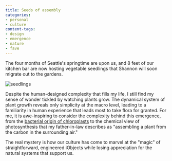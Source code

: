 ```yaml
---
title: Seeds of assembly
categories:
- personal
- culture
content-tags:
- design
- emergence
- nature
- fave
---
```


The four months of Seattle's springtime are upon us, and 8 feet of our kitchen bar are now hosting vegetable seedlings that Shannon will soon migrate out to the gardens.

![seedlings](/media/2011-03-06-seeds-of-assembly/photo-300x224.jpg)

Despite the human-designed complexity that fills my life, I still find my sense of wonder tickled by watching plants grow.  The dynamical system of plant growth reveals only simplicity at the macro level, leading to a familiarity in human experience that leads most to take flora for granted.  For me, it is awe-inspiring to consider the complexity behind this emergence, from the [bacterial origin of chloroplasts][2] to the chemical view of photosynthesis that my father-in-law describes as "assembling a plant from the carbon in the surrounding air."

The real mystery is how our culture has come to marvel at the "magic" of straightforward, engineered iObjects while losing appreciation for the natural systems that support us.

   [2]: http://users.rcn.com/jkimball.ma.ultranet/BiologyPages/E/Endosymbiosis.html
